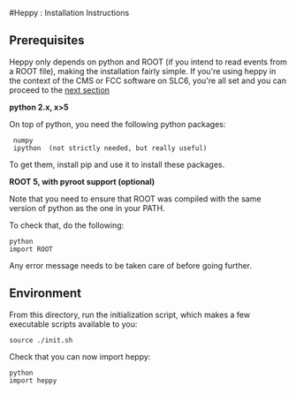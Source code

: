 #Heppy : Installation Instructions 


## Prerequisites

Heppy only depends on python and ROOT (if you intend to read events from a ROOT file), making the installation fairly simple. If you're using heppy in the context of the CMS or FCC software on SLC6, you're all set and you can proceed to the [next section](#environment)

**python 2.x, x>5**

On top of python, you need the following python packages: 

     numpy
     ipython  (not strictly needed, but really useful)

To get them, install pip and use it to install these packages.

**ROOT 5, with pyroot support (optional)**

Note that you need to ensure that ROOT was compiled with the same
version of python as the one in your PATH.

To check that, do the following:

	python
	import ROOT

Any error message needs to be taken care of before going further. 


## Environment 

From this directory, run the initialization script, which makes a few
executable scripts available to you:

    source ./init.sh
    
Check that you can now import heppy:

    python
    import heppy 

